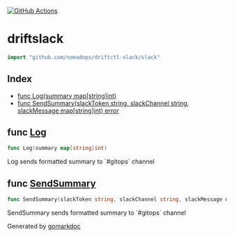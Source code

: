 <!-- Code generated by gomarkdoc. DO NOT EDIT -->

[![GitHub Actions](https://github.com/nomadops/driftctl-slack/actions/workflows/ci.yml/badge.svg?branch=main)](https://github.com/nomadops/driftctl-slack/actions/workflows/ci.yml)


# driftslack

```go
import "github.com/nomadops/driftctl-slack/slack"
```

## Index

- [func Log(summary map[string]int)](<#func-log>)
- [func SendSummary(slackToken string, slackChannel string, slackMessage map[string]int) error](<#func-sendsummary>)


## func [Log](<https://github.com/nomadops/driftctl-slack/blob/main/slack/slack.go#L90>)

```go
func Log(summary map[string]int)
```

Log sends formatted summary to \`\#gitops\` channel

## func [SendSummary](<https://github.com/nomadops/driftctl-slack/blob/main/slack/slack.go#L67>)

```go
func SendSummary(slackToken string, slackChannel string, slackMessage map[string]int) error
```

SendSummary sends formatted summary to \`\#gitops\` channel



Generated by [gomarkdoc](<https://github.com/princjef/gomarkdoc>)
